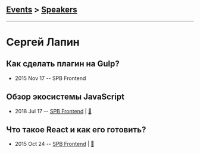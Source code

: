 ## [Events](../README.md) > [Speakers](../speakers.md)
---

# Сергей Лапин

## Как сделать плагин на Gulp?
- 2015 Nov 17 -- SPB Frontend    
## Обзор экосистемы JavaScript
- 2018 Jul 17 -- [SPB Frontend](https://youtu.be/HHuRlxVX77o?t=26m59s)  | [:notebook:](https://goo.gl/YYvWYR)  
## Что такое React и как его готовить?
- 2015 Oct 24 -- [SPB Frontend](https://www.youtube.com/watch?v=vsnvmJ8fnCk&t=228s)  | [:notebook:](http://slides.com/sergeylapin/deck/fullscreen?token=YhozYvuX#/)  
